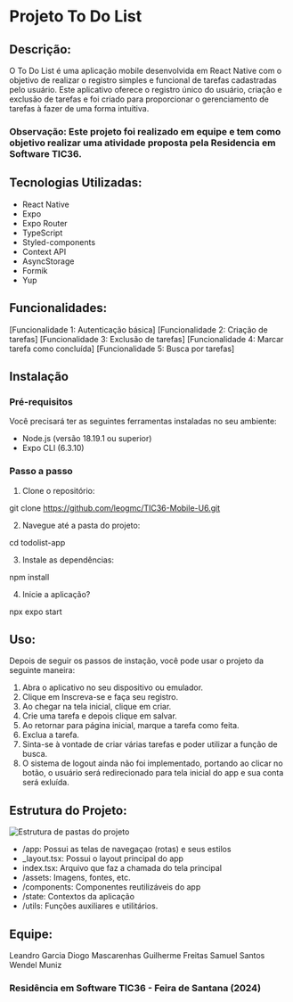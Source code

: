 # Projeto To Do List

## Descrição:

O To Do List é uma aplicação mobile desenvolvida em React Native com o objetivo de realizar o registro simples e funcional de tarefas cadastradas pelo usuário. Este aplicativo oferece o registro único do usuário, criação e exclusão de tarefas e foi criado para proporcionar o gerenciamento de tarefas à fazer de uma forma intuitiva.

### Observação: Este projeto foi realizado em equipe e tem como objetivo realizar uma atividade proposta pela Residencia em Software TIC36.

## Tecnologias Utilizadas:

- React Native
- Expo
- Expo Router
- TypeScript
- Styled-components
- Context API
- AsyncStorage
- Formik
- Yup

## Funcionalidades:

[Funcionalidade 1: Autenticação básica]
[Funcionalidade 2: Criação de tarefas]
[Funcionalidade 3: Exclusão de tarefas]
[Funcionalidade 4: Marcar tarefa como concluída]
[Funcionalidade 5: Busca por tarefas]

## Instalação
### Pré-requisitos
Você precisará ter as seguintes ferramentas instaladas no seu ambiente:

- Node.js (versão 18.19.1 ou superior)
- Expo CLI (6.3.10)

### Passo a passo

1. Clone o repositório:

git clone https://github.com/leogmc/TIC36-Mobile-U6.git

2. Navegue até a pasta do projeto:

cd todolist-app

3. Instale as dependências:

npm install

4. Inicie a aplicação?

npx expo start

## Uso:

Depois de seguir os passos de instação, você pode usar o projeto da seguinte maneira:

1. Abra o aplicativo no seu dispositivo ou emulador.
2. Clique em Inscreva-se e faça seu registro.
3. Ao chegar na tela inicial, clique em criar.
4. Crie uma tarefa e depois clique em salvar.
5. Ao retornar para página inicial, marque a tarefa como feita.
6. Exclua a tarefa.
7. Sinta-se à vontade de criar várias tarefas e poder utilizar a função de busca.
8. O sistema de logout ainda não foi implementado, portando ao clicar no botão, o usuário será redirecionado para tela inicial do app e sua conta será exluída.

## Estrutura do Projeto:

![Estrutura de pastas do projeto](./assets/images/project-structure.png)

- /app: Possui as telas de navegaçao (rotas) e seus estilos
- _layout.tsx: Possui o layout principal do app
- index.tsx: Arquivo que faz a chamada do tela principal
- /assets: Imagens, fontes, etc.
- /components: Componentes reutilizáveis do app
- /state: Contextos da aplicação
- /utils: Funções auxiliares e utilitários.

## Equipe:

Leandro Garcia
Diogo Mascarenhas
Guilherme Freitas
Samuel Santos
Wendel Muniz

### Residência em Software TIC36 - Feira de Santana (2024)

